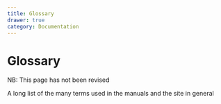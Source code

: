 ```yaml
---
title: Glossary
drawer: true
category: Documentation
---
```


# Glossary

<p class="comment-warning">NB: This page has not been revised</p>
 
A long list of the many terms used in the manuals and the site in general